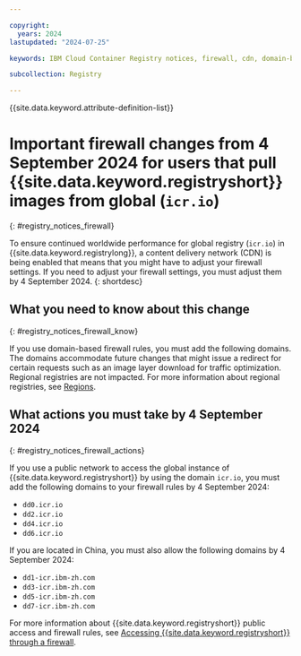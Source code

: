 ```yaml
---

copyright:
  years: 2024
lastupdated: "2024-07-25"

keywords: IBM Cloud Container Registry notices, firewall, cdn, domain-based firewall, domains, icr.io, notices, content delivery network

subcollection: Registry

---
```


{{site.data.keyword.attribute-definition-list}}

# Important firewall changes from 4 September 2024 for users that pull {{site.data.keyword.registryshort}} images from global (`icr.io`)
{: #registry_notices_firewall}

To ensure continued worldwide performance for global registry (`icr.io`) in {{site.data.keyword.registrylong}}, a content delivery network (CDN) is being enabled that means that you might have to adjust your firewall settings. If you need to adjust your firewall settings, you must adjust them by 4 September 2024.
{: shortdesc}

## What you need to know about this change
{: #registry_notices_firewall_know}

If you use domain-based firewall rules, you must add the following domains. The domains accommodate future changes that might issue a redirect for certain requests such as an image layer download for traffic optimization. Regional registries are not impacted. For more information about regional registries, see [Regions](/docs/Registry?topic=Registry-registry_overview#registry_regions).

## What actions you must take by 4 September 2024
{: #registry_notices_firewall_actions}

If you use a public network to access the global instance of {{site.data.keyword.registryshort}} by using the domain `icr.io`, you must add the following domains to your firewall rules by 4 September 2024:

- `dd0.icr.io`
- `dd2.icr.io`
- `dd4.icr.io`
- `dd6.icr.io`

If you are located in China, you must also allow the following domains by 4 September 2024:

- `dd1-icr.ibm-zh.com`
- `dd3-icr.ibm-zh.com`
- `dd5-icr.ibm-zh.com`
- `dd7-icr.ibm-zh.com`

For more information about {{site.data.keyword.registryshort}} public access and firewall rules, see [Accessing {{site.data.keyword.registryshort}} through a firewall](/docs/Registry?topic=Registry-registry_firewall).

